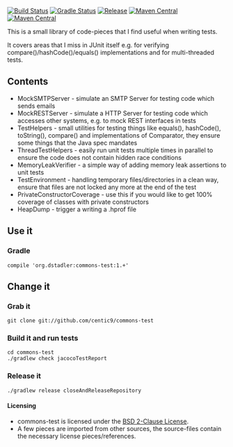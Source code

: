 [![Build Status](https://travis-ci.org/centic9/commons-test.svg)](https://travis-ci.org/centic9/commons-test) [![Gradle Status](https://gradleupdate.appspot.com/centic9/commons-test/status.svg?branch=master)](https://gradleupdate.appspot.com/centic9/commons-test/status)
[![Release](https://img.shields.io/github/release/centic9/commons-test.svg)](https://github.com/centic9/commons-test/releases)
[![Maven Central](https://maven-badges.herokuapp.com/maven-central/org.dstadler/commons-test/badge.svg?style=flat)](https://maven-badges.herokuapp.com/maven-central/org.dstadler/commons-test) [![Maven Central](https://img.shields.io/maven-central/v/org.dstadler/commons-test.svg)](https://maven-badges.herokuapp.com/maven-central/org.dstadler/commons-test)

This is a small library of code-pieces that I find useful when writing tests.

It covers areas that I miss in JUnit itself e.g. for verifying compare()/hashCode()/equals() implementations and for multi-threaded tests.

## Contents
 
* MockSMTPServer - simulate an SMTP Server for testing code which sends emails
* MockRESTServer - simulate a HTTP Server for testing code which accesses other systems, e.g. to mock REST interfaces in tests
* TestHelpers - small utilities for testing things like equals(), hashCode(), toString(), compare() and implementations of Comparator, they ensure some things that the Java spec mandates
* ThreadTestHelpers - easily run unit tests multiple times in parallel to ensure the code does not contain hidden race conditions
* MemoryLeakVerifier - a simple way of adding memory leak assertions to unit tests
* TestEnvironment - handling temporary files/directories in a clean way, ensure that files are not locked any more at the end of the test
* PrivateConstructorCoverage - use this if you would like to get 100% coverage of classes with private constructors
* HeapDump - trigger a writing a .hprof file

## Use it

### Gradle

    compile 'org.dstadler:commons-test:1.+'

## Change it

### Grab it

    git clone git://github.com/centic9/commons-test

### Build it and run tests

	cd commons-test
	./gradlew check jacocoTestReport

### Release it

    ./gradlew release closeAndReleaseRepository

#### Licensing
* commons-test is licensed under the [BSD 2-Clause License].
* A few pieces are imported from other sources, the source-files contain the necessary license pieces/references.

[BSD 2-Clause License]: http://www.opensource.org/licenses/bsd-license.php

